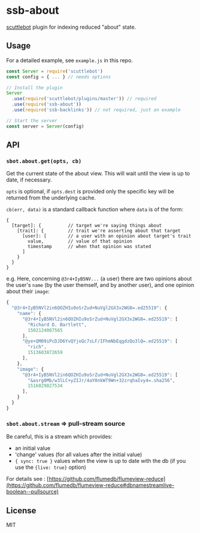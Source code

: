 # ssb-about

[scuttlebot](http://scuttlebutt.nz/) plugin for indexing reduced "about" state.

## Usage

For a detailed example, see `example.js` in this repo.

```js
const Server = require('scuttlebot')
const config = { ... } // needs options

// Install the plugin
Server
  .use(require('scuttlebot/plugins/master')) // required
  .use(require('ssb-about'))
  .use(require('ssb-backlinks')) // not required, just an example

// Start the server
const server = Server(config)
```

## API

### `sbot.about.get(opts, cb)`

Get the current state of the about view. This will wait until the view is up to date, if necessary.

`opts` is optional, if `opts.dest` is provided only the specific key will be returned from the underlying cache.

`cb(err, data)` is a standard callback function where `data` is of the form:

```
{
  [target]: {          // target we're saying things about
    [trait]: {         // trait we're asserting about that target
      [user]: [        // a user with an opinion about target's trait
        value,         // value of that opinion
        timestamp      // when that opinion was stated
      ]
    }
  }
}
```

e.g. Here, concerning `@3r4+IyB5NV...` (a user) there are two opinions about the user's `name` (by the user themself, and by another user), and one opinion about their `image`:
```js
{ 
  "@3r4+IyB5NVl2in6QOZHIu9oSrZud+NuVgl2GX3x2WG8=.ed25519": {
    "name": {
      "@3r4+IyB5NVl2in6QOZHIu9oSrZud+NuVgl2GX3x2WG8=.ed25519": [
        "Richard D. Bartlett",
        1502124087565
      ],
      "@ye+QM09iPcDJD6YvQYjoQc7sLF/IFhmNbEqgdzQo3lQ=.ed25519": [
        "rich",
        1513603872659
      ],
    },
    "image": {
      "@3r4+IyB5NVl2in6QOZHIu9oSrZud+NuVgl2GX3x2WG8=.ed25519": [
        "&asrg0Mb/w3lLC+yZIJr/4aY0nkWT9Wn+32zrqhaIvy4=.sha256",
        1516829827534
      ],
    }
  }
}
```

### `sbot.about.stream` => pull-stream source

Be careful, this is a stream which provides:
- an initial value
- 'change' values (for all values after the initial value)
- `{ sync: true }` values when the view is up to date with the db (if you use the `{live: true}` option)

For details see : [https://github.com/flumedb/flumeview-reduce](https://github.com/flumedb/flumeview-reduce#dbnamestreamlive-boolean--pullsource)


## License

MIT
